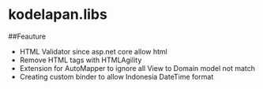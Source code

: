 # kodelapan.libs

##Feauture
* HTML Validator since asp.net core allow html 
* Remove HTML tags with HTMLAgility
* Extension for AutoMapper to ignore all View to Domain model not match
* Creating custom binder to allow Indonesia DateTime format